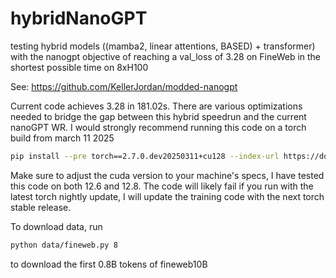 # hybridNanoGPT
testing hybrid models ((mamba2, linear attentions, BASED) + transformer) with the nanogpt objective of reaching a val_loss of 3.28 on FineWeb in the shortest possible time on 8xH100

See: https://github.com/KellerJordan/modded-nanogpt


Current code achieves 3.28 in 181.02s. There are various optimizations needed to bridge the gap between this hybrid speedrun and the current nanoGPT WR. 
I would strongly recommend running this code on a torch build from march 11 2025
```bash
pip install --pre torch==2.7.0.dev20250311+cu128 --index-url https://download.pytorch.org/whl/nightly/cu128 --upgrade
```


Make sure to adjust the cuda version to your machine's specs, I have tested this code on both 12.6 and 12.8. The code will likely fail if you run with the latest torch nightly update, I will update the training code with the next torch stable release.





To download data, run
```bash
python data/fineweb.py 8
```
to download the first 0.8B tokens of fineweb10B
